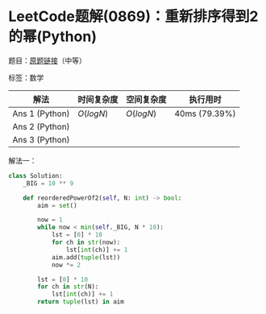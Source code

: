 # LeetCode题解(0869)：重新排序得到2的幂(Python)

题目：[原题链接](https://leetcode-cn.com/problems/reordered-power-of-2/)（中等）

标签：数学

| 解法           | 时间复杂度 | 空间复杂度 | 执行用时      |
| -------------- | ---------- | ---------- | ------------- |
| Ans 1 (Python) | $O(logN)$  | $O(logN)$  | 40ms (79.39%) |
| Ans 2 (Python) |            |            |               |
| Ans 3 (Python) |            |            |               |

解法一：

```python
class Solution:
    _BIG = 10 ** 9

    def reorderedPowerOf2(self, N: int) -> bool:
        aim = set()

        now = 1
        while now < min(self._BIG, N * 10):
            lst = [0] * 10
            for ch in str(now):
                lst[int(ch)] += 1
            aim.add(tuple(lst))
            now *= 2

        lst = [0] * 10
        for ch in str(N):
            lst[int(ch)] += 1
        return tuple(lst) in aim
```

